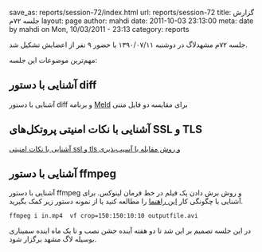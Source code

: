 save_as: reports/session-72/index.html
url: reports/session-72
title: گزارش جلسه ۷۲م
layout: page
author: mahdi
date: 2011-10-03 23:13:00
meta: date by mahdi on Mon, 10/03/2011 - 23:13
category: reports



جلسه ۷۲‌م مشهدلاگ در دوشنبه ۱۳۹۰/۰۷/۱۱ با حضور ۹ نفر از اعضایش تشکیل شد.


<!--more-->



مهم‌ترین موضوعات این جلسه:

## آشنایی با دستور diff
آشنایی با دستور diff و برنامه [Meld](http://meld.sourceforge.net/index.html)
برای مقایسه دو فایل متنی

## آشنایی با نکات امنیتی پروتکل‌های SSL و TLS
[آشنایی با نکات امنیتی ssl و tls و روش مقابله با آسیب‌پذیری
](http://en.wikipedia.org/wiki/Block_cipher_modes_of_operation)

## آشنایی با دستور ffmpeg
آشنایی با دستور ffmpeg و روش برش دادن یک فیلم در خط فرمان لینوکس. 
برای آشنایی با چگونگی کار [این راهنما](http://ffmpeg.org/ffmpegdoc.html#SEC74)
را مطالعه کنید یا از نمونه دستور زیر کمک بگیرید.

```
ffmpeg i in.mp4  vf crop=150:150:10:10 outputfile.avi
```

در این جلسه تصمیم بر این شد تا دو هفته آینده جشن نصب و تا یک ماه اینده سمیناری
بوسیله لاگ مشهد برگزار شود.
